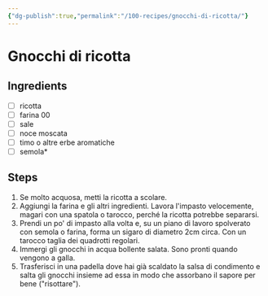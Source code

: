 ```yaml
---
{"dg-publish":true,"permalink":"/100-recipes/gnocchi-di-ricotta/"}
---
```


# Gnocchi di ricotta
## Ingredients
- [ ] ricotta
- [ ] farina 00
- [ ] sale
- [ ] noce moscata
- [ ] timo o altre erbe aromatiche
- [ ] semola*
## Steps
1. Se molto acquosa, metti la ricotta a scolare.
2. Aggiungi la farina e gli altri ingredienti. Lavora l'impasto velocemente, magari con una spatola o tarocco, perché la ricotta potrebbe separarsi.
3. Prendi un po' di impasto alla volta e, su un piano di lavoro spolverato con semola o farina, forma un sigaro di diametro 2cm circa. Con un tarocco taglia dei quadrotti regolari.
5. Immergi gli gnocchi in acqua bollente salata. Sono pronti quando vengono a galla.
6.  Trasferisci in una padella dove hai già scaldato la salsa di condimento e salta gli gnocchi insieme ad essa in modo che assorbano il sapore per bene ("risottare").